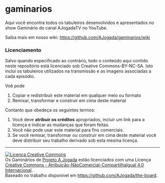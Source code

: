 gaminarios
==========

Aqui você encontra todos os tabuleiros desenvolvidos e apresentados no show Gaminário do canal AJogadaTV no YouTube.

Saiba mais em nosso wiki: https://github.com/AJogada/gaminarios/wiki

### Licenciamento

Salvo quando especificado ao contr&aacute;rio, todo o conteúdo aqui contido neste reposit&oacute;rio est&aacute; licenciado sob Creative Commons-BY-NC-SA. Isto inclui os tabuleiros utilizados na transmiss&atilde;o e as imagens associadas a cada episódio.

Vo&ecirc; pode 

1. Copiar e redistribuir este material em qualquer meio ou formato
2. Remixar, transformar e construir em cima deste material

Contanto que obede&ccedil;a os seguintes termos:

1. Voc&ecirc; deve **atribuir os cr&eacute;ditos** apropriados, incluir um link para a licen&ccedil;a e indicar as mudan&ccedil;as que foram feitas.
2. Voc&ecirc; n&atilde;o pode usar este material para fins comerciais.
3. Se voc&ecirc; remixar, transformar ou construir em cima deste material voc&ecirc; deve distribuir seu trabalho derivado sob esta mesma licença.

---

<a rel="license" href="http://creativecommons.org/licenses/by-nc-sa/4.0/"><img alt="Licença Creative Commons" style="border-width:0" src="https://i.creativecommons.org/l/by-nc-sa/4.0/88x31.png" /></a><br /><span xmlns:dct="http://purl.org/dc/terms/" property="dct:title">Os Gaminários</span> de <a xmlns:cc="http://creativecommons.org/ns#" href="http://ajogada.com.br" property="cc:attributionName" rel="cc:attributionURL">Projeto A Jogada</a> estão licenciados com uma Licença <a rel="license" href="http://creativecommons.org/licenses/by-nc-sa/4.0/">Creative Commons - Atribuição-NãoComercial-CompartilhaIgual 4.0 Internacional</a>.<br />Baseado no trabalho disponível em <a xmlns:dct="http://purl.org/dc/terms/" href="https://github.com/AJogada/the-board" rel="dct:source">https://github.com/AJogada/the-board</a>.
